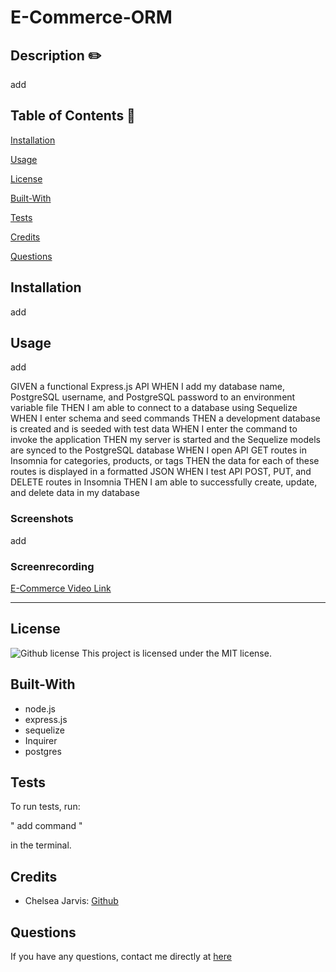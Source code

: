 # E-Commerce-ORM

  ## Description  ✏️

add
  
## Table of Contents 📖
  
  [Installation](#installation)

  [Usage](#usage)

  [License](#license)

  [Built-With](#Built-With)

  [Tests](#tests) 

  [Credits](#credits)

  [Questions](#questions)
  
  ## Installation 

add

## Usage 

add

GIVEN a functional Express.js API
WHEN I add my database name, PostgreSQL username, and PostgreSQL password to an environment variable file
THEN I am able to connect to a database using Sequelize
WHEN I enter schema and seed commands
THEN a development database is created and is seeded with test data
WHEN I enter the command to invoke the application
THEN my server is started and the Sequelize models are synced to the PostgreSQL database
WHEN I open API GET routes in Insomnia for categories, products, or tags
THEN the data for each of these routes is displayed in a formatted JSON
WHEN I test API POST, PUT, and DELETE routes in Insomnia
THEN I am able to successfully create, update, and delete data in my database


### Screenshots

add

### Screenrecording

[E-Commerce Video Link](add)

______________________________________________________________________________

## License

   ![Github license](https://img.shields.io/badge/license-MIT-blue.svg)
  This project is licensed under the MIT license.
  
## Built-With

- node.js
- express.js
- sequelize
- Inquirer
- postgres

## Tests 

To run tests, run:

" add command "

in the terminal.
  

## Credits 

- Chelsea Jarvis: [Github](https://github.com/Jarvisismy-copilot)

 ## Questions 
  
  If you have any questions, contact me directly at [here](mailto:Chelseajarvis3301@icloud.com)
 


